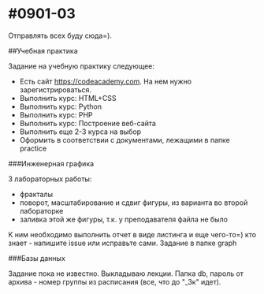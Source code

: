 #0901-03
============

Отправлять всех буду сюда=).


##Учебная практика


Задание на учебную практику следующее:
* Есть сайт https://codeacademy.com. На нем нужно зарегистрироваться.
* Выполнить курс: HTML+CSS
* Выполнить курс: Python
* Выполнить курс: PHP
* Выполнить курс: Построение веб-сайта
* Выполнить еще 2-3 курса на выбор
* Оформить в соответствии с документами, лежащими в папке practice



###Инженерная графика


3 лабораторных работы:
* фракталы
* поворот, масштабирование и сдвиг фигуры, из варианта во второй лабораторке
* заливка этой же фигуры, т.к. у преподавателя файла не было

К ним необходимо выполнить отчет в виде листинга и еще чего-то=) кто знает - напишите issue или исправьте сами.
Задание в папке graph



###Базы данных


Задание пока не известно. Выкладываю лекции. Папка db, пароль от архива - номер группы из расписания (все, что до "_3к" идет).
